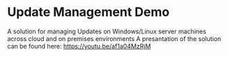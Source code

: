 # Update Management Demo
A solution for managing Updates on Windows/Linux server machines across cloud and on premises environments
A presantation of the solution can be found here: https://youtu.be/af1a04MzRjM
